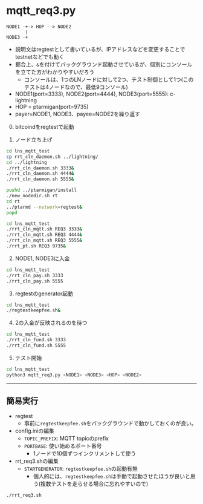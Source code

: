 # mqtt_req3.py

```text
NODE1 -+-> HOP --> NODE2
       |
NODE3 -+
```

* 説明文はregtestとして書いているが、IPアドレスなどを変更することでtestnetなどでも動く
* 都合上、`&`を付けてバックグラウンド起動させているが、個別にコンソールを立てた方がわかりやすいだろう
  * コンソールは、1つのLNノードに対して2つ、テスト制御として1つ(このテストは4ノードなので、最低9コンソール)
* NODE1(port=3333), NODE2(port=4444), NODE3(port=5555): c-lightning
* HOP = ptarmigan(port=9735)
* payer=NODE1, NODE3、payee=NODE2を繰り返す

0. bitcoindをregtestで起動

1. ノード立ち上げ

```bash
cd lns_mqtt_test
cp rrt_cln_daemon.sh ../lightning/
cd ../lightning
./rrt_cln_daemon.sh 3333&
./rrt_cln_daemon.sh 4444&
./rrt_cln_daemon.sh 5555&

pushd ../ptarmigan/install
./new_nodedir.sh rt
cd rt
../ptarmd --network=regtest&
popd

cd lns_mqtt_test
./rrt_cln_mqtt.sh REQ3 3333&
./rrt_cln_mqtt.sh REQ3 4444&
./rrt_cln_mqtt.sh REQ3 5555&
./rrt_pt.sh REQ3 9735&
```

2. NODE1, NODE3に入金

```bash
cd lns_mqtt_test
./rrt_cln_pay.sh 3333
./rrt_cln_pay.sh 5555
```

3. regtestのgenerator起動

```bash
cd lns_mqtt_test
./regtestkeepfee.sh&
```

4. 2の入金が反映されるのを待つ

```bash
cd lns_mqtt_test
./rrt_cln_fund.sh 3333
./rrt_cln_fund.sh 5555
```

5. テスト開始

```bash
cd lns_mqtt_test
python3 mqtt_req3.py <NODE1> <NODE3> <HOP> <NODE2>
```

----

## 簡易実行

* regtest
  * 事前に`regtestkeepfee.sh`をバックグラウンドで動かしておくのが良い。
* config.iniの編集
  * `TOPIC_PREFIX`: MQTT topicのprefix
  * `PORTBASE`: 使い始めるポート番号
    * 1ノードで10個ずつインクリメントして使う
* rrt_req3.shの編集
  * `STARTGENERATOR`: `regtestkeepfee.sh`の起動有無
    * 個人的には、`regtestkeepfee.sh`は手動で起動させたほうが良いと思う(複数テストを走らせる場合に忘れやすいので)

```bash
./rrt_req3.sh
```
